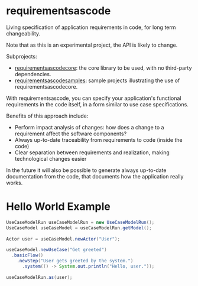 # requirementsascode
Living specification of application requirements in code, for long term changeability.

Note that as this is an experimental project, the API is likely to change.

Subprojects:
* [requirementsascodecore](https://github.com/bertilmuth/requirementsascode/tree/master/requirementsascodecore): the core library to be used, with no third-party dependencies.
* [requirementsascodesamples](https://github.com/bertilmuth/requirementsascode/tree/master/requirementsascodesamples): sample projects illustrating the use of requirementsascodecore.

With requirementsascode, you can specify your application's functional requirements in the code itself,
in a form similar to use case specifications.

Benefits of this approach include:
* Perform impact analysis of changes: how does a change to a requirement affect the software components?
* Always up-to-date traceability from requirements to code (inside the code)
* Clear separation between requirements and realization, making technological changes easier

In the future it will also be possible to generate always up-to-date documentation from the code, 
that documents how the application really works.

# Hello World Example
``` java
UseCaseModelRun useCaseModelRun = new UseCaseModelRun();
UseCaseModel useCaseModel = useCaseModelRun.getModel();
		
Actor user = useCaseModel.newActor("User");
		
useCaseModel.newUseCase("Get greeted")
  .basicFlow()
    .newStep("User gets greeted by the system.")
      .system(() -> System.out.println("Hello, user."));
		
useCaseModelRun.as(user);
```
